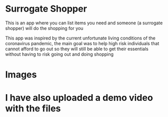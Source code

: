 # Surrogate Shopper
This is an app where you can list items you need and someone (a surrogate shopper) will do the shopping for you  
  
This app was inspired by the current unfortunate living conditions of the coronavirus pandemic, the main goal was to help high risk individuals that cannot afford to go out so they will still be able to get their essentials without having to risk going out and doing shopping

# Images


# I have also uploaded a demo video with the files
